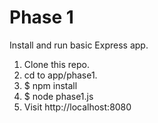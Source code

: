 # Phase 1
Install and run basic Express app.

1. Clone this repo.
1. cd to app/phase1.
1. $ npm install
1. $ node phase1.js
1. Visit http://localhost:8080
